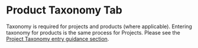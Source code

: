 # Product Taxonomy Tab

Taxonomy is required for projects and products (where applicable).  Entering taxonomy for products is the same process for Projects.  Please see the [Project Taxonomy entry guidance section](../project-entry-guidance/taxonomy-tab.md).
